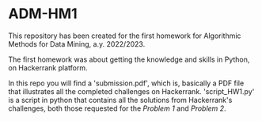 # ADM-HM1
This repository has been created for the first homework for Algorithmic Methods for Data Mining, a.y. 2022/2023.

The first homework was about getting the knowledge and skills in Python, on Hackerrank platform.

In this repo you will find a 'submission.pdf', which is, basically a PDF file that illustrates all the completed challenges on Hackerrank.
'script_HW1.py' is a script in python that contains all the solutions from Hackerrank's challenges, both those requested for the _Problem 1_ and _Problem 2_.

